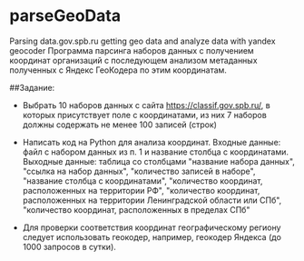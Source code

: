 # parseGeoData
Parsing data.gov.spb.ru getting geo data and analyze data with yandex geocoder
Программа парсинга наборов данных с получением координат организаций с последующем анализом метаданных полученных с Яндекс ГеоКодера по этим координатам.

##Задание:
* Выбрать 10 наборов данных с сайта https://classif.gov.spb.ru/, в которых присутствует поле с координатами, из них 7 наборов должны содержать не менее 100 записей (строк)
* Написать код на Python для анализа координат. Входные данные: файл с набором данных из п. 1 и название столбца с координатами. Выходные данные: таблица со столбцами "название набора данных", "ссылка на набор данных", "количество записей в наборе", "название столбца с координатами", "количество координат, расположенных на территории РФ", "количество координат, расположенных на территории Ленинградской области или СПб", "количество координат, расположенных в пределах СПб"

* Для проверки соответствия координат географическому региону следует использовать геокодер, например, геокодер Яндекса (до 1000 запросов в сутки).
